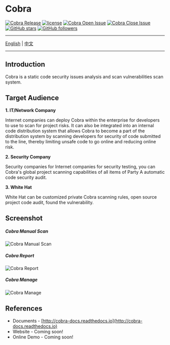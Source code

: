 # Cobra
 [![Cobra Release](https://img.shields.io/github/release/wufeifei/cobra.svg)](https://github.com/wufeifei/cobra/releases)
 [![license](https://img.shields.io/github/license/mashape/apistatus.svg?maxAge=2592000)](https://github.com/wufeifei/cobra/blob/master/LICENSE)
 [![Cobra Open Issue](https://img.shields.io/github/issues-raw/wufeifei/cobra.svg)](https://github.com/wufeifei/cobra/issues)
 [![Cobra Close Issue](https://img.shields.io/github/issues-closed-raw/wufeifei/cobra.svg)](https://github.com/wufeifei/cobra/issues?q=is%3Aissue+is%3Aclosed)
 [![GitHub stars](https://img.shields.io/github/stars/wufeifei/cobra.svg?style=social&label=Star)](https://github.com/wufeifei/cobra/stargazers)
 [![GitHub followers](https://img.shields.io/github/followers/wufeifei.svg?style=social&label=Follow&maxAge=2592000)](https://github.com/wufeifei)

---
[English](https://github.com/wufeifei/cobra) | [中文](https://github.com/wufeifei/cobra/blob/master/README_zh-CN.md)

---

## Introduction
Cobra is a static code security issues analysis and scan vulnerabilities scan system.

## Target Audience
**1. IT/Network Company**

Internet companies can deploy Cobra within the enterprise for developers to use to scan for project risks.
It can also be integrated into an internal code distribution system that allows Cobra to become a part of the distribution system by scanning developers for security of code submitted to the line, thereby limiting unsafe code to go online and reducing online risk.

**2. Security Company**

Security companies for Internet companies for security testing, you can Cobra's global project scanning capabilities of all items of Party A automatic code security audit.

**3. White Hat**

White Hat can be customized private Cobra scanning rules, open source project code audit, found the vulnerability.


## Screenshot
##### Cobra Manual Scan
![Cobra Manual Scan](https://raw.githubusercontent.com/wufeifei/cobra/master/docs/MANUAL.png)
##### Cobra Report
![Cobra Report](https://raw.githubusercontent.com/wufeifei/cobra/master/docs/REPORT.png)
##### Cobra Manage
![Cobra Manage](https://raw.githubusercontent.com/wufeifei/cobra/master/docs/MANAGE.png)

## References
- Documents - [http://cobra-docs.readthedocs.io](http://cobra-docs.readthedocs.io)
- Website - Coming soon!
- Online Demo - Coming soon!

